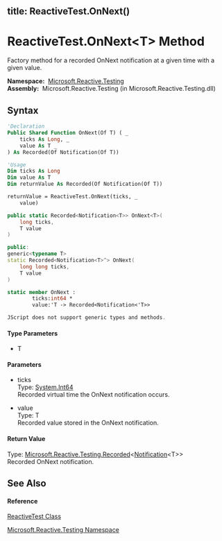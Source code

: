 title: ReactiveTest.OnNext<T>()
---
# ReactiveTest.OnNext\<T\> Method

Factory method for a recorded OnNext notification at a given time with a given value.

**Namespace:**  [Microsoft.Reactive.Testing](Microsoft.Reactive.Testing/Microsoft.Reactive.Testing)  
**Assembly:**  Microsoft.Reactive.Testing (in Microsoft.Reactive.Testing.dll)

## Syntax

```vb
'Declaration
Public Shared Function OnNext(Of T) ( _
    ticks As Long, _
    value As T _
) As Recorded(Of Notification(Of T))
```

```vb
'Usage
Dim ticks As Long
Dim value As T
Dim returnValue As Recorded(Of Notification(Of T))

returnValue = ReactiveTest.OnNext(ticks, _
    value)
```

```csharp
public static Recorded<Notification<T>> OnNext<T>(
    long ticks,
    T value
)
```

```c++
public:
generic<typename T>
static Recorded<Notification<T>^> OnNext(
    long long ticks, 
    T value
)
```

```fsharp
static member OnNext : 
        ticks:int64 * 
        value:'T -> Recorded<Notification<'T>> 
```

```javascript
JScript does not support generic types and methods.
```

#### Type Parameters

- T

#### Parameters

- ticks  
  Type: [System.Int64](https://msdn.microsoft.com/en-us/library/6yy583ek)  
  Recorded virtual time the OnNext notification occurs.

- value  
  Type: T  
  Recorded value stored in the OnNext notification.

#### Return Value

Type: [Microsoft.Reactive.Testing.Recorded](Recorded/Recorded(T))\<[Notification](Notification/Notification(T))\<T\>\>  
Recorded OnNext notification.

## See Also

#### Reference

[ReactiveTest Class](ReactiveTest/ReactiveTest)

[Microsoft.Reactive.Testing Namespace](Microsoft.Reactive.Testing/Microsoft.Reactive.Testing)
